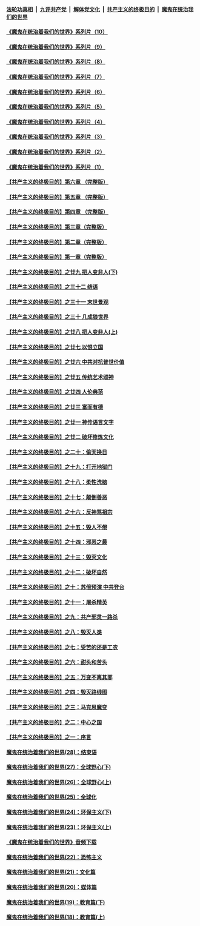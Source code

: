 

####  [法轮功真相](../../../../basic/blob/master/README.md?t=08061202) &nbsp;|&nbsp; [九评共产党](../../../../9ping.md/blob/master/README.md?t=08061202) &nbsp;|&nbsp; [解体党文化](../../../../jtdwh.md/blob/master/README.md?t=08061202)  &nbsp;|&nbsp; [共产主义的终极目的](../../../../gczydzjmd.md/blob/master/README.md?t=08061202) &nbsp;|&nbsp; [魔鬼在统治我们的世界](../../../../mgztzwmdsj.md/blob/master/README.md?t=08061202) 

#### [《魔鬼在统治着我们的世界》系列片（10）](../pages/nsc422/n12292670.md?t=08061202) 

#### [《魔鬼在统治着我们的世界》系列片（9）](../pages/nsc422/n12290859.md?t=08061202) 

#### [《魔鬼在统治着我们的世界》系列片（8）](../pages/nsc422/n12287445.md?t=08061202) 

#### [《魔鬼在统治着我们的世界》系列片（7）](../pages/nsc422/n12283425.md?t=08061202) 

#### [《魔鬼在统治着我们的世界》系列片（6）](../pages/nsc422/n12282314.md?t=08061202) 

#### [《魔鬼在统治着我们的世界》系列片（5）](../pages/nsc422/n12281419.md?t=08061202) 

#### [《魔鬼在统治着我们的世界》系列片（4）](../pages/nsc422/n12274024.md?t=08061202) 

#### [《魔鬼在统治着我们的世界》系列片（3）](../pages/nsc422/n12271322.md?t=08061202) 

#### [《魔鬼在统治着我们的世界》系列片（2）](../pages/nsc422/n12269049.md?t=08061202) 

#### [《魔鬼在统治着我们的世界》系列片（1）](../pages/nsc422/n12267575.md?t=08061202) 

#### [【共产主义的终极目的】第六章 （完整版）](../pages/nsc422/n11428913.md?t=08061202) 

#### [【共产主义的终极目的】第五章 （完整版）](../pages/nsc422/n11428912.md?t=08061202) 

#### [【共产主义的终极目的】第四章 （完整版）](../pages/nsc422/n11428907.md?t=08061202) 

#### [【共产主义的终极目的】第三章（完整版）](../pages/nsc422/n11428848.md?t=08061202) 

#### [【共产主义的终极目的】第二章（完整版）](../pages/nsc422/n11428831.md?t=08061202) 

#### [【共产主义的终极目的】第一章（完整版）](../pages/nsc422/n11417651.md?t=08061202) 

#### [【共产主义的终极目的】之廿九 把人变非人(下)](../pages/nsc422/n11344140.md?t=08061202) 

#### [【共产主义的终极目的】之三十二 结语](../pages/nsc422/n11360535.md?t=08061202) 

#### [【共产主义的终极目的】之三十一 末世景观](../pages/nsc422/n11351129.md?t=08061202) 

#### [【共产主义的终极目的】之三十 几成狼世界](../pages/nsc422/n11348280.md?t=08061202) 

#### [【共产主义的终极目的】之廿八 把人变非人(上)](../pages/nsc422/n11340492.md?t=08061202) 

#### [【共产主义的终极目的】之廿七 以恨立国](../pages/nsc422/n11336944.md?t=08061202) 

#### [【共产主义的终极目的】之廿六 中共对抗普世价值](../pages/nsc422/n11324785.md?t=08061202) 

#### [【共产主义的终极目的】之廿五 传统艺术颂神](../pages/nsc422/n11296396.md?t=08061202) 

#### [【共产主义的终极目的】之廿四 人伦典范](../pages/nsc422/n11296397.md?t=08061202) 

#### [【共产主义的终极目的】之廿三 富而有德](../pages/nsc422/n11283598.md?t=08061202) 

#### [【共产主义的终极目的】之廿一 神传语言文字](../pages/nsc422/n11263265.md?t=08061202) 

#### [【共产主义的终极目的】之廿二 破坏修炼文化](../pages/nsc422/n11245728.md?t=08061202) 

#### [【共产主义的终极目的】之二十：偷天换日](../pages/nsc422/n11238846.md?t=08061202) 

#### [【共产主义的终极目的】之十九：打开地狱门](../pages/nsc422/n11206376.md?t=08061202) 

#### [【共产主义的终极目的】之十八：柔性洗脑](../pages/nsc422/n11199994.md?t=08061202) 

#### [【共产主义的终极目的】之十七：颠倒善恶](../pages/nsc422/n11179782.md?t=08061202) 

#### [【共产主义的终极目的】之十六：反神骂祖宗](../pages/nsc422/n11166798.md?t=08061202) 

#### [【共产主义的终极目的】之十五：毁人不倦](../pages/nsc422/n11166792.md?t=08061202) 

#### [【共产主义的终极目的】之十四：邪恶之最](../pages/nsc422/n11150249.md?t=08061202) 

#### [【共产主义的终极目的】之十三：毁灭文化](../pages/nsc422/n11135227.md?t=08061202) 

#### [【共产主义的终极目的】之十二：破坏自然](../pages/nsc422/n11135214.md?t=08061202) 

#### [【共产主义的终极目的】之十：苏俄预演 中共登台](../pages/nsc422/n11118424.md?t=08061202) 

#### [【共产主义的终极目的】之十一：屠杀精英](../pages/nsc422/n11118442.md?t=08061202) 

#### [【共产主义的终极目的】之九：共产邪灵一路杀](../pages/nsc422/n11114139.md?t=08061202) 

#### [【共产主义的终极目的】之八：毁灭人类](../pages/nsc422/n11108503.md?t=08061202) 

#### [【共产主义的终极目的】之七：受苦的还是工农](../pages/nsc422/n11101809.md?t=08061202) 

#### [【共产主义的终极目的】之六：甜头和苦头](../pages/nsc422/n11096971.md?t=08061202) 

#### [【共产主义的终极目的】之五：万变不离其邪](../pages/nsc422/n11091285.md?t=08061202) 

#### [【共产主义的终极目的】之四：毁灭路线图](../pages/nsc422/n11086284.md?t=08061202) 

#### [【共产主义的终极目的】之三：马克思魔变](../pages/nsc422/n11061941.md?t=08061202) 

#### [【共产主义的终极目的】之二：中心之国](../pages/nsc422/n11047728.md?t=08061202) 

#### [【共产主义的终极目的】之一：序言](../pages/nsc422/n11086077.md?t=08061202) 

#### [魔鬼在统治着我们的世界(28)：结束语](../pages/nsc422/n10936246.md?t=08061202) 

#### [魔鬼在统治着我们的世界(27)：全球野心(下)](../pages/nsc422/n10928319.md?t=08061202) 

#### [魔鬼在统治着我们的世界(26)：全球野心(上)](../pages/nsc422/n10900318.md?t=08061202) 

#### [魔鬼在统治着我们的世界(25)：全球化](../pages/nsc422/n10788205.md?t=08061202) 

#### [魔鬼在统治着我们的世界(24)：环保主义(下)](../pages/nsc422/n10695307.md?t=08061202) 

#### [魔鬼在统治着我们的世界(23)：环保主义(上)](../pages/nsc422/n10688613.md?t=08061202) 

#### [《魔鬼在统治着我们的世界》音频下载](../pages/nsc422/n10635553.md?t=08061202) 

#### [魔鬼在统治着我们的世界(22)：恐怖主义](../pages/nsc422/n10614727.md?t=08061202) 

#### [魔鬼在统治着我们的世界(21)：文化篇](../pages/nsc422/n10597706.md?t=08061202) 

#### [魔鬼在统治着我们的世界(20)：媒体篇](../pages/nsc422/n10586579.md?t=08061202) 

#### [魔鬼在统治着我们的世界(19)：教育篇(下)](../pages/nsc422/n10564808.md?t=08061202) 

#### [魔鬼在统治着我们的世界(18)：教育篇(上)](../pages/nsc422/n10526970.md?t=08061202) 

